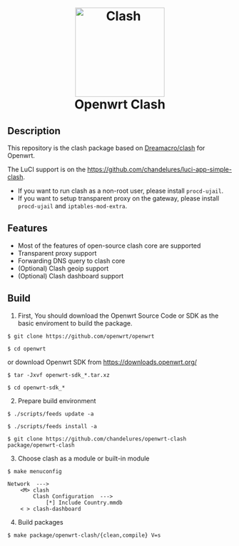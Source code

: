 <h1 align="center">
  <img src="https://github.com/Dreamacro/clash/raw/master/docs/logo.png"
   alt="Clash" width="200" align="center">
  <br>Openwrt Clash<br>
</h1>

## Description

This repository is the clash package based on
[Dreamacro/clash](https://github.com/Dreamacro/clash) for Openwrt.

The LuCI support is on the https://github.com/chandelures/luci-app-simple-clash.

- If you want to run clash as a non-root user, please install `procd-ujail`.
- If you want to setup transparent proxy on the gateway, please install `procd-ujail` and `iptables-mod-extra`.

## Features

- Most of the features of open-source clash core are supported
- Transparent proxy support
- Forwarding DNS query to clash core
- (Optional) Clash geoip support
- (Optional) Clash dashboard support

## Build

1. First, You should download the Openwrt Source Code or SDK as the basic enviroment
   to build the package.

```shell
$ git clone https://github.com/openwrt/openwrt

$ cd openwrt
```

or download Openwrt SDK from https://downloads.openwrt.org/

```shell
$ tar -Jxvf openwrt-sdk_*.tar.xz

$ cd openwrt-sdk_*
```

2. Prepare build environment

```shell
$ ./scripts/feeds update -a

$ ./scripts/feeds install -a

$ git clone https://github.com/chandelures/openwrt-clash package/openwrt-clash
```

3. Choose clash as a module or built-in module

```shell
$ make menuconfig

Network  --->
    <M> clash
        Clash Configuration  --->
            [*] Include Country.mmdb
    < > clash-dashboard
```

4. Build packages

```shell
$ make package/openwrt-clash/{clean,compile} V=s
```
